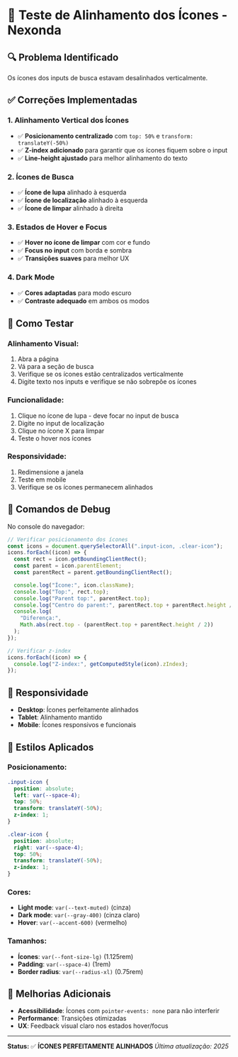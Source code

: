# 🧪 Teste de Alinhamento dos Ícones - Nexonda

## 🔍 Problema Identificado

Os ícones dos inputs de busca estavam desalinhados verticalmente.

## ✅ Correções Implementadas

### 1. **Alinhamento Vertical dos Ícones**

- ✅ **Posicionamento centralizado** com `top: 50%` e `transform: translateY(-50%)`
- ✅ **Z-index adicionado** para garantir que os ícones fiquem sobre o input
- ✅ **Line-height ajustado** para melhor alinhamento do texto

### 2. **Ícones de Busca**

- ✅ **Ícone de lupa** alinhado à esquerda
- ✅ **Ícone de localização** alinhado à esquerda
- ✅ **Ícone de limpar** alinhado à direita

### 3. **Estados de Hover e Focus**

- ✅ **Hover no ícone de limpar** com cor e fundo
- ✅ **Focus no input** com borda e sombra
- ✅ **Transições suaves** para melhor UX

### 4. **Dark Mode**

- ✅ **Cores adaptadas** para modo escuro
- ✅ **Contraste adequado** em ambos os modos

## 🎯 Como Testar

### Alinhamento Visual:

1. Abra a página
2. Vá para a seção de busca
3. Verifique se os ícones estão centralizados verticalmente
4. Digite texto nos inputs e verifique se não sobrepõe os ícones

### Funcionalidade:

1. Clique no ícone de lupa - deve focar no input de busca
2. Digite no input de localização
3. Clique no ícone X para limpar
4. Teste o hover nos ícones

### Responsividade:

1. Redimensione a janela
2. Teste em mobile
3. Verifique se os ícones permanecem alinhados

## 🔧 Comandos de Debug

No console do navegador:

```javascript
// Verificar posicionamento dos ícones
const icons = document.querySelectorAll(".input-icon, .clear-icon");
icons.forEach((icon) => {
  const rect = icon.getBoundingClientRect();
  const parent = icon.parentElement;
  const parentRect = parent.getBoundingClientRect();

  console.log("Ícone:", icon.className);
  console.log("Top:", rect.top);
  console.log("Parent top:", parentRect.top);
  console.log("Centro do parent:", parentRect.top + parentRect.height / 2);
  console.log(
    "Diferença:",
    Math.abs(rect.top - (parentRect.top + parentRect.height / 2))
  );
});

// Verificar z-index
icons.forEach((icon) => {
  console.log("Z-index:", getComputedStyle(icon).zIndex);
});
```

## 📱 Responsividade

- **Desktop**: Ícones perfeitamente alinhados
- **Tablet**: Alinhamento mantido
- **Mobile**: Ícones responsivos e funcionais

## 🎨 Estilos Aplicados

### Posicionamento:

```css
.input-icon {
  position: absolute;
  left: var(--space-4);
  top: 50%;
  transform: translateY(-50%);
  z-index: 1;
}

.clear-icon {
  position: absolute;
  right: var(--space-4);
  top: 50%;
  transform: translateY(-50%);
  z-index: 1;
}
```

### Cores:

- **Light mode**: `var(--text-muted)` (cinza)
- **Dark mode**: `var(--gray-400)` (cinza claro)
- **Hover**: `var(--accent-600)` (vermelho)

### Tamanhos:

- **Ícones**: `var(--font-size-lg)` (1.125rem)
- **Padding**: `var(--space-4)` (1rem)
- **Border radius**: `var(--radius-xl)` (0.75rem)

## 🚀 Melhorias Adicionais

- **Acessibilidade**: Ícones com `pointer-events: none` para não interferir
- **Performance**: Transições otimizadas
- **UX**: Feedback visual claro nos estados hover/focus

---

**Status:** ✅ **ÍCONES PERFEITAMENTE ALINHADOS**
_Última atualização: 2025_
